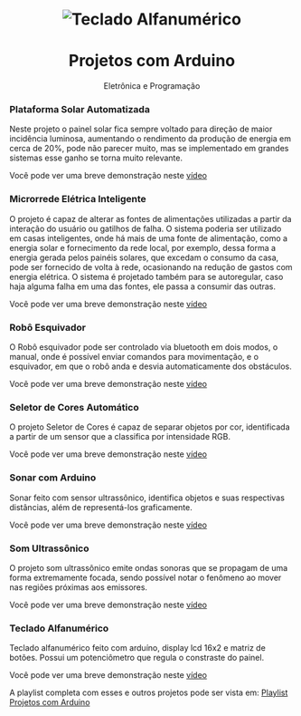 <h1 align="center">
  <img alt="Teclado Alfanumérico" src="./rsc/banner.png"/>
</h1>




<h1 align="center">Projetos com Arduino</h1>
<p align="center">Eletrônica e Programação</p>





### Plataforma Solar Automatizada
Neste projeto o painel solar fica sempre voltado para direção de maior incidência luminosa, aumentando o rendimento da produção de energia em cerca de 20%, pode não parecer muito, mas se implementado em grandes sistemas esse ganho se  torna muito relevante.

Você pode ver uma breve demonstração neste <a href="https://youtu.be/YyxEtKZ-Fn0">vídeo</a>


### Microrrede Elétrica Inteligente
O projeto é capaz de alterar as fontes de alimentações utilizadas a partir da interação do usuário ou gatilhos de falha. O sistema poderia ser utilizado em casas inteligentes, onde há mais de uma fonte de alimentação, como a energia solar e fornecimento da rede local, por exemplo, dessa forma a energia gerada pelos painéis solares, que excedam o consumo da casa, pode ser fornecido de volta à rede, ocasionando na redução de gastos com energia elétrica. O sistema é projetado também para se autoregular, caso haja alguma falha em uma das fontes, ele passa a consumir das outras.

Você pode ver uma breve demonstração neste <a href="https://youtu.be/s5vTwSnKmew">vídeo</a>


### Robô Esquivador
O Robô esquivador pode ser controlado via bluetooth em dois modos, o manual, onde é possível enviar comandos para movimentação, e o esquivador, em que o robô anda e desvia automaticamente dos obstáculos.

Você pode ver uma breve demonstração neste <a href="https://youtu.be/wKl-0V7hR68">vídeo</a>


### Seletor de Cores Automático
O projeto Seletor de Cores é capaz de separar objetos por cor, identificada a partir de um sensor que a classifica por intensidade RGB.

Você pode ver uma breve demonstração neste <a href="https://youtu.be/GehKu__YoEY">vídeo</a>


### Sonar com Arduino
Sonar feito com sensor ultrassônico, identifica objetos e suas respectivas distâncias, além de representá-los graficamente.

Você pode ver uma breve demonstração neste <a href="https://youtu.be/W-w8fyeS56c">vídeo</a>


### Som Ultrassônico
O projeto som ultrassônico emite ondas sonoras que se propagam de uma forma extremamente focada, sendo possível notar o fenômeno ao mover nas regiões próximas aos emissores.

Você pode ver uma breve demonstração neste <a href="https://youtu.be/R-hfFdtNsME">vídeo</a>


### Teclado Alfanumérico
Teclado alfanumérico feito com arduíno, display lcd 16x2 e matriz de botões. Possui um potenciômetro que regula o constraste do painel.

Você pode ver uma breve demonstração neste <a href="https://youtu.be/LKxu-DOfqCI">vídeo</a>


A playlist completa com esses e outros projetos pode ser vista em: <a href="https://youtu.be/Hjfq3AsOQ48?list=PLprH_V-kxzesvM6c3h_XUdn-s-fNfCqyR">Playlist Projetos com Arduino</a>











